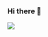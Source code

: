 ### Hi there 👋
<a href="https://github.com/hhcczz/Idle-Game" target="_blank"><img src="https://img.shields.io/badge/뱃지레이블-배경색?style=plastic&logo=aiqfome&logoColor=#FFA500"/></a>
<!--
**hhcczz/hhcczz** is a ✨ _special_ ✨ repository because its `README.md` (this file) appears on your GitHub profile.

Here are some ideas to get you started:

- 🔭 I’m currently working on ...
- 🌱 I’m currently learning ...
- 👯 I’m looking to collaborate on ...
- 🤔 I’m looking for help with ...
- 💬 Ask me about ...
- 📫 How to reach me: ...
- 😄 Pronouns: ...
- ⚡ Fun fact: ...
-->
